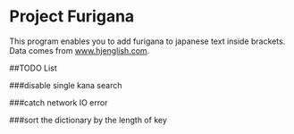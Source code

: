 # Project Furigana

This program enables you to add furigana to japanese text inside brackets.
Data comes from www.hjenglish.com.

##TODO List

###disable single kana search

###catch network IO error

###sort the dictionary by the length of key
